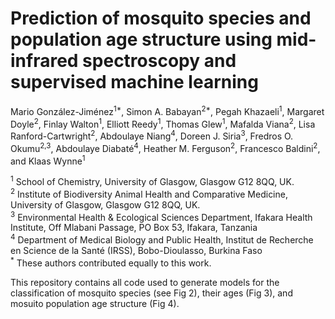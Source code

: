 # Prediction of mosquito species and population age structure using mid-infrared spectroscopy and supervised machine learning

Mario González-Jiménez<sup>1*</sup>, Simon A. Babayan<sup>2*</sup>, Pegah Khazaeli<sup>1</sup>, Margaret Doyle<sup>2</sup>, Finlay Walton<sup>1</sup>, Elliott Reedy<sup>1</sup>, Thomas Glew<sup>1</sup>, Mafalda Viana<sup>2</sup>, Lisa Ranford-Cartwright<sup>2</sup>, Abdoulaye Niang<sup>4</sup>, Doreen J. Siria<sup>3</sup>, Fredros O. Okumu<sup>2,3</sup>, Abdoulaye Diabaté<sup>4</sup>, Heather M. Ferguson<sup>2</sup>, Francesco Baldini<sup>2</sup>, and Klaas Wynne<sup>1</sup>

 

<sup>1</sup> School of Chemistry, University of Glasgow, Glasgow G12 8QQ, UK.\
<sup>2</sup> Institute of Biodiversity Animal Health and Comparative Medicine, University of Glasgow, Glasgow G12 8QQ, UK.\
<sup>3</sup> Environmental Health & Ecological Sciences Department, Ifakara Health Institute, Off Mlabani Passage, PO Box 53, Ifakara, Tanzania\
<sup>4</sup> Department of Medical Biology and Public Health, Institut de Recherche en Science de la Santé (IRSS), Bobo-Dioulasso, Burkina Faso\
<sup>*</sup> These authors contributed equally to this work.
 
 This repository contains all code used to generate models for the classification of mosquito species (see Fig 2), their ages (Fig 3), and mosuito population age structure (Fig 4).
